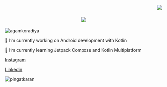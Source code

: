 <img align="right" src="https://visitor-badge.laobi.icu/badge?page_id=salesp07.salesp07" />

<h1 align="center">
    <img src="[https://readme-typing-svg.herokuapp.com/?font=Righteous&size=35&center=true&vCenter=true&width=500&height=70&duration=4000&lines=Hello+fellow developers!+👋;+I'm+Karan+Mahboobani!](https://readme-typing-svg.herokuapp.com/?font=Righteous&size=35&center=true&vCenter=true&width=500&height=70&duration=4000&lines=Hello+fellow%20developers!+%F0%9F%91%8B;+I%27m+Karan+Mahboobani!)" />
</h1>


<p align="left"> <img src="https://komarev.com/ghpvc/?username=pingatkaran" alt="agamkoradiya" /> </p>


🔭 I’m currently working on Android development with Kotlin

🌱 I’m currently learning Jetpack Compose and Kotlin Multiplatform


<a href="https://www.instagram.com/random__variable__/"> Instagram </a>

<a href="https://www.linkedin.com/in/karanpb250/"> Linkedin </a>

<img align="center" src="https://github-readme-stats.vercel.app/api/top-langs/?username=pingatkaran&theme=black-blue" alt="pingatkaran"/>
